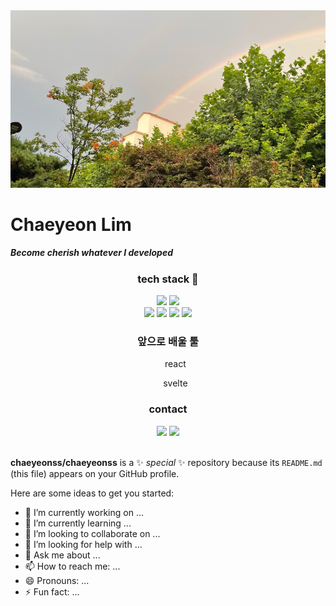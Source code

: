 <!--img src="https://capsule-render.vercel.app/api?type=waving&color=22c1c3&height=150&section=header" /-->
<img src="/output_145294088.jpg">

# Chaeyeon Lim
##### Become cherish whatever I developed

<div align="center">
  <h3>tech stack 🔭</h3>
  <img src="https://img.shields.io/badge/Python-4B8BBE?style=flat-square&logo=Python&logoColor=white" /> 
  <img src="https://img.shields.io/badge/C language-4B8BBE?style=flat-square&logo=C&logoColor=white" /> <br>
  <img src="https://img.shields.io/badge/Ruby on rails-cc0000?style=flat-square&logo=Rubyonrails&logoColor=white" /> 
  <img src="https://img.shields.io/badge/HTML-f06529?style=flat-square&logo=HTML5&logoColor=white" /> 
  <img src="https://img.shields.io/badge/JavaScript-f0db4f?style=flat-square&logo=Javascript&logoColor=white" /> 
  <img src="https://img.shields.io/badge/CSS-2965f1?style=flat-square&logo=CSS3&logoColor=white" /> 
  <div>
    <h3>앞으로 배울 툴</h3>
    <ul>react</ul>
    <ul>svelte</ul>
  </div>
</div>

<div align="center">
  <h3>contact</h3>
  <img src="https://img.shields.io/badge/Just%20Blog-19ce60?style=flat-square&logo=Naver&logoColor=white&link=https://blog.naver.com/vege-kite" />
  <img src="https://img.shields.io/badge/Github-24292f?style=flat-square&logo=Github&logoColor=white&link=https://github.com/chaeyeonss" />
</div>
<br>
  
**chaeyeonss/chaeyeonss** is a ✨ _special_ ✨ repository because its `README.md` (this file) appears on your GitHub profile.

Here are some ideas to get you started:

- 🔭 I’m currently working on ...
- 🌱 I’m currently learning ...
- 👯 I’m looking to collaborate on ...
- 🤔 I’m looking for help with ...
- 💬 Ask me about ...
- 📫 How to reach me: ...
- 😄 Pronouns: ...
- ⚡ Fun fact: ...

<!--img src="https://capsule-render.vercel.app/api?type=waving&color=fdbb2d&text=copyright@chaeyeon&fontSize=10&height=150&section=footer" /-->
